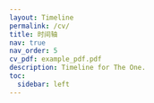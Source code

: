 ```yaml
---
layout: Timeline
permalink: /cv/
title: 时间轴
nav: true
nav_order: 5
cv_pdf: example_pdf.pdf
description: Timeline for The One.
toc:
  sidebar: left
---
```

